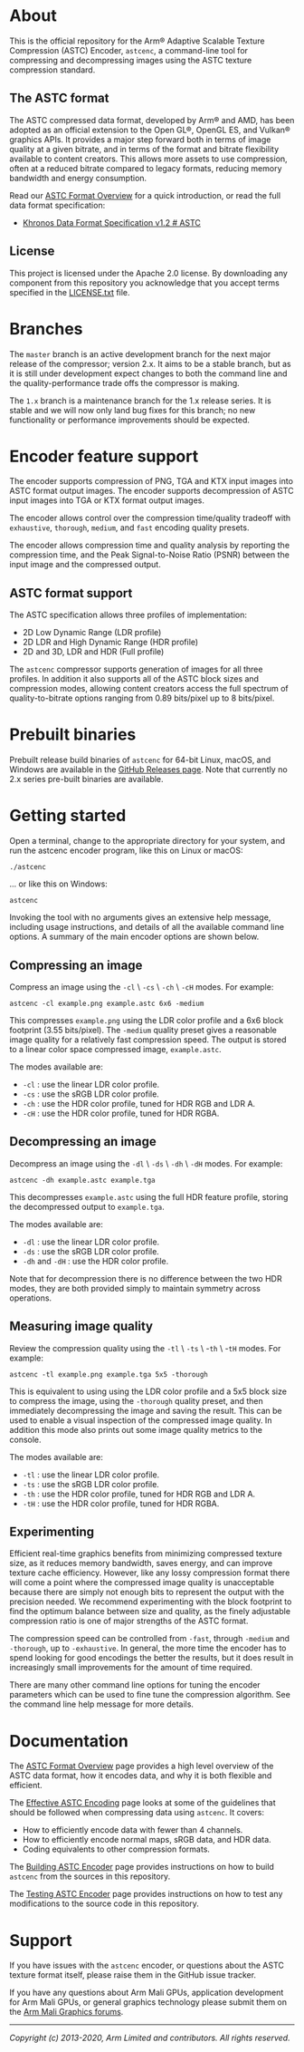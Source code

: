# About

This is the official repository for the Arm® Adaptive Scalable Texture
Compression (ASTC) Encoder, `astcenc`, a command-line tool for compressing
and decompressing images using the ASTC texture compression standard.

## The ASTC format

The ASTC compressed data format, developed by Arm® and AMD, has been adopted as
an official extension to the Open GL®, OpenGL ES, and Vulkan® graphics APIs. It
provides a major step forward both in terms of image quality at a given
bitrate, and in terms of the format and bitrate flexibility available to
content creators. This allows more assets to use compression, often at a
reduced bitrate compared to legacy formats, reducing memory bandwidth and
energy consumption.

Read our [ASTC Format Overview](./Docs/FormatOverview.md) for a quick
introduction, or read the full data format specification:

* [Khronos Data Format Specification v1.2 # ASTC](https://www.khronos.org/registry/DataFormat/specs/1.2/dataformat.1.2.html#ASTC)

## License

This project is licensed under the Apache 2.0 license. By downloading any
component from this repository you acknowledge that you accept terms specified
in the [LICENSE.txt](LICENSE.txt) file.

# Branches

The `master` branch is an active development branch for the next major release
of the compressor; version 2.x. It aims to be a stable branch, but as it is
still under development expect changes to both the command line and the
quality-performance trade offs the compressor is making.

The `1.x` branch is a maintenance branch for the 1.x release series. It is
stable and we will now only land bug fixes for this branch; no new
functionality or performance improvements should be expected.

# Encoder feature support

The encoder supports compression of PNG, TGA and KTX input images into ASTC
format output images. The encoder supports decompression of ASTC input images
into TGA or KTX format output images.

The encoder allows control over the compression time/quality tradeoff with
`exhaustive`, `thorough`, `medium`, and `fast` encoding quality presets.

The encoder allows compression time and quality analysis by reporting the
compression time, and the Peak Signal-to-Noise Ratio (PSNR) between the input
image and the compressed output.

## ASTC format support

The ASTC specification allows three profiles of implementation:

* 2D Low Dynamic Range (LDR profile)
* 2D LDR and High Dynamic Range (HDR profile)
* 2D and 3D, LDR and HDR (Full profile)

The `astcenc` compressor supports generation of images for all three profiles.
In addition it also supports all of the ASTC block sizes and compression
modes, allowing content creators access the full spectrum of quality-to-bitrate
options ranging from 0.89 bits/pixel up to 8 bits/pixel.

# Prebuilt binaries

Prebuilt release build binaries of `astcenc` for 64-bit Linux, macOS, and
Windows are available in the
[GitHub Releases page](https://github.com/ARM-software/astc-encoder/releases).
Note that currently no 2.x series pre-built binaries are available.

# Getting started

Open a terminal, change to the appropriate directory for your system, and run
the astcenc encoder program, like this on Linux or macOS:

    ./astcenc

... or like this on Windows:

    astcenc

Invoking the tool with no arguments gives an extensive help message, including
usage instructions, and details of all the available command line options. A
summary of the main encoder options are shown below.

## Compressing an image

Compress an image using the `-cl` \ `-cs` \ `-ch` \ `-cH` modes. For example:

    astcenc -cl example.png example.astc 6x6 -medium

This compresses `example.png` using the LDR color profile and a 6x6 block
footprint (3.55 bits/pixel). The `-medium` quality preset gives a reasonable
image quality for a relatively fast compression speed. The output is stored to
a linear color space compressed image, `example.astc`.

The modes available are:

* `-cl` : use the linear LDR color profile.
* `-cs` : use the sRGB LDR color profile.
* `-ch` : use the HDR color profile, tuned for HDR RGB and LDR A.
* `-cH` : use the HDR color profile, tuned for HDR RGBA.

## Decompressing an image

Decompress an image using the `-dl` \ `-ds` \ `-dh` \ `-dH` modes. For
example:

    astcenc -dh example.astc example.tga

This decompresses `example.astc` using the full HDR feature profile, storing
the decompressed output to `example.tga`.

The modes available are:

* `-dl` : use the linear LDR color profile.
* `-ds` : use the sRGB LDR color profile.
* `-dh` and `-dH` : use the HDR color profile.

Note that for decompression there is no difference between the two HDR modes,
they are both provided simply to maintain symmetry across operations.

## Measuring image quality

Review the compression quality using the `-tl` \ `-ts` \ -`th` \ -`tH` modes.
For example:

    astcenc -tl example.png example.tga 5x5 -thorough

This is equivalent to using using the LDR color profile and a 5x5 block size
to compress the image, using the `-thorough` quality preset, and then
immediately decompressing the image and saving the result. This can be used
to enable a visual inspection of the compressed image quality. In addition
this mode also prints out some image quality metrics to the console.

The modes available are:

* `-tl` : use the linear LDR color profile.
* `-ts` : use the sRGB LDR color profile.
* `-th` : use the HDR color profile, tuned for HDR RGB and LDR A.
* `-tH` : use the HDR color profile, tuned for HDR RGBA.

## Experimenting

Efficient real-time graphics benefits from minimizing compressed texture size,
as it reduces memory bandwidth, saves energy, and can improve texture cache
efficiency. However, like any lossy compression format there will come a point
where the compressed image quality is unacceptable because there are simply
not enough bits to represent the output with the precision needed. We
recommend experimenting with the block footprint to find the optimum balance
between size and quality, as the finely adjustable compression ratio is one of
major strengths of the ASTC format.

The compression speed can be controlled from `-fast`, through `-medium` and
`-thorough`, up to `-exhaustive`. In general, the more time the encoder has to
spend looking for good encodings the better the results, but it does result in
increasingly small improvements for the amount of time required.

There are many other command line options for tuning the encoder parameters
which can be used to fine tune the compression algorithm. See the command line
help message for more details.

# Documentation

The [ASTC Format Overview](./Docs/FormatOverview.md) page provides a high level
overview of the ASTC data format, how it encodes data, and why it is both
flexible and efficient.

The [Effective ASTC Encoding](./Docs/Encoding.md) page looks at some of the
guidelines that should be followed when compressing data using `astcenc`.
It covers:

* How to efficiently encode data with fewer than 4 channels.
* How to efficiently encode normal maps, sRGB data, and HDR data.
* Coding equivalents to other compression formats.

The [Building ASTC Encoder](./Docs/Building.md) page provides instructions on
how to build `astcenc` from the sources in this repository.

The [Testing ASTC Encoder](./Docs/Testing.md) page provides instructions on
how to test any modifications to the source code in this repository.

# Support

If you have issues with the `astcenc` encoder, or questions about the ASTC
texture format itself, please raise them in the GitHub issue tracker.

If you have any questions about Arm Mali GPUs, application development for Arm
Mali GPUs, or general graphics technology please submit them on the [Arm Mali
Graphics forums](https://community.arm.com/graphics/).

- - -

_Copyright (c) 2013-2020, Arm Limited and contributors. All rights reserved._
